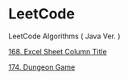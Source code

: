 # LeetCode
LeetCode Algorithms ( Java Ver. )

[168. Excel Sheet Column Title](/src/answer/ExcelSheetColumnTitle.java)
> 
[174. Dungeon Game](/src/answer/DungeonGame.java)